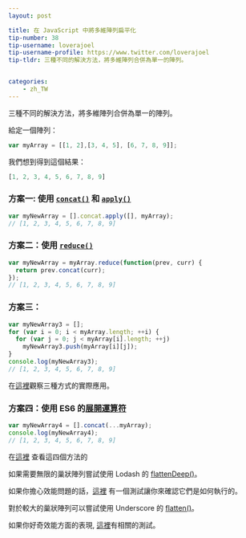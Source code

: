 ```yaml
---
layout: post

title: 在 JavaScript 中將多維陣列扁平化
tip-number: 38
tip-username: loverajoel
tip-username-profile: https://www.twitter.com/loverajoel
tip-tldr: 三種不同的解決方法，將多維陣列合併為單一的陣列。


categories:
    - zh_TW
---
```


三種不同的解決方法，將多維陣列合併為單一的陣列。

給定一個陣列：

```js
var myArray = [[1, 2],[3, 4, 5], [6, 7, 8, 9]];
```

我們想到得到這個結果：

```js
[1, 2, 3, 4, 5, 6, 7, 8, 9]
```

### 方案一: 使用 [`concat()`](https://developer.mozilla.org/en-US/docs/Web/JavaScript/Reference/Global_Objects/Array/concat) 和 [`apply()`](https://developer.mozilla.org/en-US/docs/Web/JavaScript/Reference/Global_Objects/Function/apply)

```js
var myNewArray = [].concat.apply([], myArray);
// [1, 2, 3, 4, 5, 6, 7, 8, 9]
```

### 方案二：使用 [`reduce()`](https://developer.mozilla.org/en-US/docs/Web/JavaScript/Reference/Global_Objects/Array/Reduce#Flatten_an_array_of_arrays)

```js
var myNewArray = myArray.reduce(function(prev, curr) {
  return prev.concat(curr);
});
// [1, 2, 3, 4, 5, 6, 7, 8, 9]
```

### 方案三：

```js
var myNewArray3 = [];
for (var i = 0; i < myArray.length; ++i) {
  for (var j = 0; j < myArray[i].length; ++j)
    myNewArray3.push(myArray[i][j]);
}
console.log(myNewArray3);
// [1, 2, 3, 4, 5, 6, 7, 8, 9]
```
在[這裡](https://jsbin.com/qeqicu/edit?js,console)觀察三種方式的實際應用。

### 方案四：使用 ES6 的[展開運算符](https://developer.mozilla.org/en-US/docs/Web/JavaScript/Reference/Operators/Spread_operator)

```js
var myNewArray4 = [].concat(...myArray);
console.log(myNewArray4);
// [1, 2, 3, 4, 5, 6, 7, 8, 9]
```

在[這裡](https://jsbin.com/janana/edit?js,console) 查看這四個方法的

如果需要無限的巢狀陣列嘗試使用 Lodash 的 [flattenDeep()](https://lodash.com/docs#flattenDeep)。

如果你擔心效能問題的話，[這裡](http://jsperf.com/flatten-an-array-loop-vs-reduce/6) 有一個測試讓你來確認它們是如何執行的。

對於較大的巢狀陣列可以嘗試使用 Underscore 的 [flatten()](https://github.com/jashkenas/underscore/blob/master/underscore.js#L501)。

如果你好奇效能方面的表現, [這裡](http://jsperf.com/flatten-an-array-loop-vs-reduce/6)有相關的測試。
